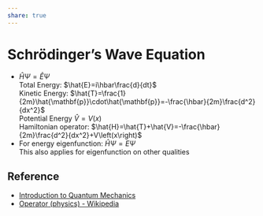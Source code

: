 ```yaml
---  
share: true  
---  
```

# Schrödinger’s Wave Equation  
  
- $\hat{H}\Psi=\hat{E}\Psi$    
  Total Energy: $\hat{E}=i\hbar\frac{d}{dt}$    
  Kinetic Energy: $\hat{T}=\frac{1}{2m}\hat{\mathbf{p}}\cdot\hat{\mathbf{p}}=-\frac{\hbar}{2m}\frac{d^2}{dx^2}$    
  Potential Energy $\hat{V}=V(x)$    
  Hamiltonian operator: $\hat{H}=\hat{T}+\hat{V}=-\frac{\hbar}{2m}\frac{d^2}{dx^2}+V\left(x\right)$  
- For energy eigenfunction: $\hat{H}\Psi=E\Psi$    
  This also applies for eigenfunction on other qualities  
  
## Reference  
  
- [Introduction to Quantum Mechanics](../../../L0%20-%20Summary/SCCH105%20-%20General%20Chemistry/Introduction%20to%20Quantum%20Mechanics.md#)  
- [Operator (physics) - Wikipedia](https://en.wikipedia.org/wiki/Operator_(physics)#Table_of_QM_operators)  
